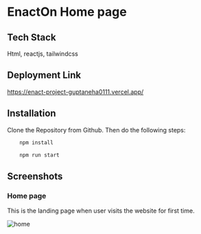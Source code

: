 # EnactOn Home page


## Tech Stack

Html, reactjs, tailwindcss


## Deployment Link

https://enact-project-guptaneha0111.vercel.app/


## Installation

Clone the Repository from Github. Then do the following steps:

```bash
    npm install

    npm run start
```



## Screenshots

 ### Home page
 
 This is the landing page when user visits the website for first time.

  <img src="https://github.com/guptaneha0111/enact_project/assets/107460413/ee9d2c6f-5511-448c-ab87-57f7cd52fac8.png" alt="home" />

  
  
  

 
 


